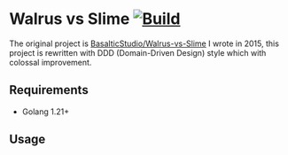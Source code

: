 Walrus vs Slime [![Build](https://github.com/elct9620/wvs/actions/workflows/main.yaml/badge.svg)](https://github.com/elct9620/wvs/actions/workflows/main.yaml)
===

The original project is [BasalticStudio/Walrus-vs-Slime](https://github.com/BasalticStudio/Walrus-vs-Slime) I wrote in 2015, this project is rewritten with DDD (Domain-Driven Design) style which with colossal improvement.

## Requirements

* Golang 1.21+

## Usage
